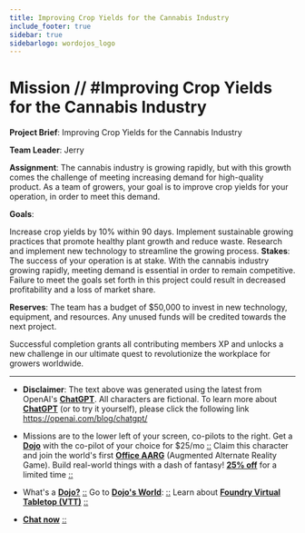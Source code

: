 ```yaml
---
title: Improving Crop Yields for the Cannabis Industry
include_footer: true
sidebar: true
sidebarlogo: wordojos_logo
---
```

# Mission // #Improving Crop Yields for the Cannabis Industry

**Project Brief**: Improving Crop Yields for the Cannabis Industry

**Team Leader**: Jerry

**Assignment**:
The cannabis industry is growing rapidly, but with this growth comes the challenge of meeting increasing demand for high-quality product. As a team of growers, your goal is to improve crop yields for your operation, in order to meet this demand.

**Goals**:

Increase crop yields by 10% within 90 days.
Implement sustainable growing practices that promote healthy plant growth and reduce waste.
Research and implement new technology to streamline the growing process.
**Stakes**:
The success of your operation is at stake. With the cannabis industry growing rapidly, meeting demand is essential in order to remain competitive. Failure to meet the goals set forth in this project could result in decreased profitability and a loss of market share.

**Reserves**:
The team has a budget of $50,000 to invest in new technology, equipment, and resources. Any unused funds will be credited towards the next project.

Successful completion grants all contributing members XP and unlocks a new challenge in our ultimate quest to revolutionize the workplace for growers worldwide.

---

* **Disclaimer**: The text above was generated using the latest from OpenAI's [**ChatGPT**](https://openai.com/blog/chatgpt/).  All characters are fictional.  To learn more about [**ChatGPT**](https://openai.com/blog/chatgpt/) (or to try it yourself), please click the following link https://openai.com/blog/chatgpt/

* Missions are to the lower left of your screen, co-pilots to the right. Get a [**Dojo**](https://workmates.live/marketplace) with the co-pilot of your choice for $25/mo [::](https://workmates.live/marketplace)  Claim this character and join the world's first [**Office AARG**](https://dojos.world) (Augmented Alternate Reality Game). Build real-world things with a dash of fantasy! [**25% off**](https://blog.workmates.live/deal-on-a-dojo) for a limited time [::](https://blog.workmates.live/deal-on-a-dojo) 

* What's a [**Dojo?**](https://workdojos.com) [::](https://workdojos.com)  Go to [**Dojo's World**](https://dojos.world): [::](https://dojos.world)  Learn about [**Foundry Virtual Tabletop (VTT)**](https://foundryvtt.com) [::](https://foundryvtt.com/)

* [**Chat now**](https://chat.workmates.live/channel/support) [::](https://chat.workmates.live/channel/support)